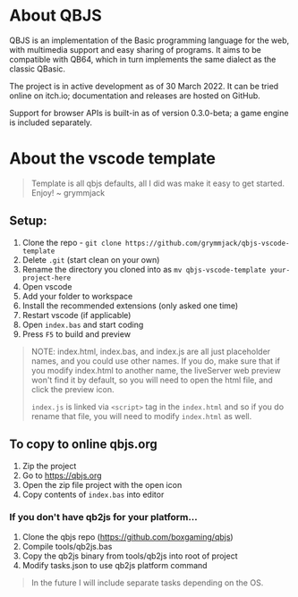 # About QBJS

QBJS is an implementation of the Basic programming language for the web, with multimedia support and easy sharing of programs. It aims to be compatible with QB64, which in turn implements the same dialect as the classic QBasic.

The project is in active development as of 30 March 2022. It can be tried online on itch.io; documentation and releases are hosted on GitHub.

Support for browser APIs is built-in as of version 0.3.0-beta; a game engine is included separately.

# About the vscode template

> Template is all qbjs defaults, all I did was make it easy to get started.
> Enjoy! ~ grymmjack

## Setup:
1. Clone the repo - `git clone https://github.com/grymmjack/qbjs-vscode-template`
2. Delete `.git` (start clean on your own)
3. Rename the directory you cloned into as `mv qbjs-vscode-template your-project-here`
4. Open vscode
5. Add your folder to workspace
6. Install the recommended extensions (only asked one time)
7. Restart vscode (if applicable)
8. Open `index.bas` and start coding
9. Press `F5` to build and preview

> NOTE: index.html, index.bas, and index.js are all just placeholder names, and
> you could use other names. If you do, make sure that if you modify index.html
> to another name, the liveServer web preview won't find it by default, so you
> will need to open the html file, and click the preview icon.
>
> `index.js` is linked via `<script>` tag in the `index.html` and so if you do
> rename that file, you will need to modify `index.html` as well.


## To copy to online qbjs.org
1. Zip the project
2. Go to https://qbjs.org
3. Open the zip file project with the open icon
4. Copy contents of `index.bas` into editor


### If you don't have qb2js for your platform...
1. Clone the qbjs repo (https://github.com/boxgaming/qbjs)
2. Compile tools/qb2js.bas
3. Copy the qb2js binary from tools/qb2js into root of project
4. Modify tasks.json to use qb2js platform command

> In the future I will include separate tasks depending on the OS.